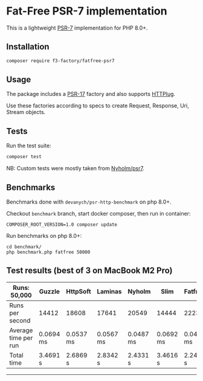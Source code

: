 # Fat-Free PSR-7 implementation

This is a lightweight [PSR-7](https://www.php-fig.org/psr/psr-7/) implementation for PHP 8.0+.

## Installation

```bash
composer require f3-factory/fatfree-psr7
```

## Usage

The package includes a [PSR-17](https://www.php-fig.org/psr/psr-17/) factory and also supports [HTTPlug](https://docs.php-http.org/en/latest/index.html).

Use these factories according to specs to create Request, Response, Uri, Stream objects.


## Tests

Run the test suite:

```bash
composer test
```

NB: Custom tests were mostly taken from [Nyholm/psr7](https://github.com/Nyholm/psr7). 


## Benchmarks

Benchmarks done with `devanych/psr-http-benchmark` on php 8.0+.

Checkout `benchmark` branch, start docker composer, then run in container:

```
COMPOSER_ROOT_VERSION=1.0 composer update
```

Run benchmarks on php 8.0+:

```
cd benchmark/
php benchmark.php fatfree 50000
```

## Test results (best of 3 on MacBook M2 Pro)

| Runs: 50,000         | Guzzle    | HttpSoft  | Laminas   | Nyholm    | Slim      | Fatfree   |
|----------------------|-----------|-----------|-----------|-----------|-----------|-----------|
| Runs per second      | 14412     | 18608     | 17641     | 20549     | 14444     | 22233     |
| Average time per run | 0.0694 ms | 0.0537 ms | 0.0567 ms | 0.0487 ms | 0.0692 ms | 0.0450 ms |
| Total time           | 3.4691 s  | 2.6869 s  | 2.8342 s  | 2.4331 s  | 3.4616 s  | 2.2488 s  |

---
